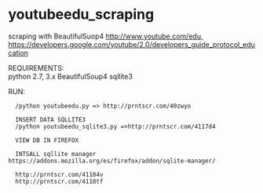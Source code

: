 youtubeedu_scraping
===================

scraping with BeautifulSuop4 http://www.youtube.com/edu, https://developers.google.com/youtube/2.0/developers_guide_protocol_education

  REQUIREMENTS:   
    python 2.7, 3.x
    BeautifulSoup4
    sqllite3    


  RUN:                                                                                                                      
  
      /python youtubeedu.py => http://prntscr.com/40zwyo                                                                    
      
      INSERT DATA SQLLITE3
      /python youtubeedu_sqlite3.py =>http://prntscr.com/4117d4
      
      VIEW DB IN FIREFOX                                                                                                    
      
      INTSALL sqllite manager https://addons.mozilla.org/es/firefox/addon/sqlite-manager/
      
      http://prntscr.com/41184v                                                                                                 
      http://prntscr.com/4118tf
      
      
      
      
